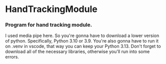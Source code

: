 <h1>HandTrackingModule</h1>
<h3>Program for hand tracking module.</h3>
I used media pipe here. So you're gonna have to download a lower version of python. Specifically, Python 3.10 or 3.9. 
You're also gonna have to run it on .venv in vscode, that way you can keep your Python 3.13. 
Don't forget to download all of the necessary libraries, otherwise you'll run into some errors.

